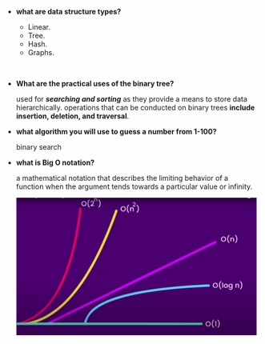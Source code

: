 - **what are data structure types?**

  - Linear.
  - Tree.
  - Hash.
  - Graphs.

<br>

- **What are the practical uses of the binary tree?**

  used for **_searching and sorting_** as they provide a means to store data hierarchically. operations that can be conducted on binary trees **include insertion, deletion, and traversal**.

- **what algorithm you will use to guess a number from 1-100?**

  binary search

- **what is Big O notation?**

  a mathematical notation that describes the limiting behavior of a function when the argument tends towards a particular value or infinity.

  ![Big-O](/img/o(n).png)